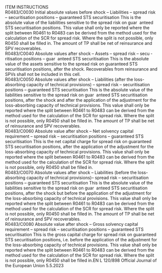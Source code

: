  
ITEM  INSTRUCTIONS  
R0483/C0030  Initial absolute values before 
shock – Liabilities – spread 
risk – securitisation positions – 
guaranteed STS securitisation  This is the absolute value of the liabilities sensitive to the spread risk on guar ­
anteed STS securitisation positions. 
This value shall only be reported where the split between R0461 to R0483 can be 
derived from the method used for the calculation of the SCR for spread risk. 
Where the split is not possible, only R0450 shall be filled in. 
The amount of TP shall be net of reinsurance and SPV recoverables.  
R0483/C0040  Absolute values after shock – 
Assets – spread risk – secu ­
ritisation positions – guar ­
anteed STS securitisation  This is the absolute value of the assets sensitive to the spread risk on guaranteed 
STS securitisation positions, after the shock. 
Recoverables from reinsurance and SPVs shall not be included in this cell.  
R0483/C0050  Absolute values after shock – 
Liabilities (after the loss- 
absorbing capacity of technical 
provisions) – spread risk – 
securitisation positions – 
guaranteed STS securitisation  This is the absolute value of the liabilities sensitive to the spread risk on guar ­
anteed STS securitisation positions, after the shock and after the application of the 
adjustment for the loss-absorbing capacity of technical provisions. 
This value shall only be reported where the split between R0461 to R0483 can be 
derived from the method used for the calculation of the SCR for spread risk. 
Where the split is not possible, only R0450 shall be filled in. 
The amount of TP shall be net of reinsurance and SPV recoverables.  
R0483/C0060  Absolute value after shock – 
Net solvency capital 
requirement – spread risk – 
securitisation positions – 
guaranteed STS securitisation  This is the net capital charge for spread risk on guaranteed STS securitisation 
positions, after the application of the adjustment for the loss-absorbing capacity of 
technical provisions. 
This value shall only be reported where the split between R0461 to R0483 can be 
derived from the method used for the calculation of the SCR for spread risk. 
Where the split is not possible, only R0450 shall be filled in.  
R0483/C0070  Absolute values after shock – 
Liabilities (before the loss- 
absorbing capacity of technical 
provisions)– spread risk – 
securitisation positions – 
guaranteed STS securitisation  This is the absolute value of the liabilities sensitive to the spread risk on guar ­
anteed STS securitisation positions, after the shock but before the application of 
the adjustment for the loss-absorbing capacity of technical provisions. 
This value shall only be reported where the split between R0461 to R0483 can be 
derived from the method used for the calculation of the SCR for spread risk. 
Where the split is not possible, only R0450 shall be filled in. 
The amount of TP shall be net of reinsurance and SPV recoverables.  
R0483/C0080  Absolute value after shock – 
Gross solvency capital 
requirement – spread risk – 
securitisation positions – 
guaranteed STS securitisation  This is the gross capital charge for spread risk on guaranteed STS securitisation 
positions, i.e. before the application of the adjustment for the loss-absorbing 
capacity of technical provisions. 
This value shall only be reported where the split between R0461 to R0483 can be 
derived from the method used for the calculation of the SCR for spread risk. 
Where the split is not possible, only R0450 shall be filled in.EN  L 120/898 Official Journal of the European Union 5.5.2023